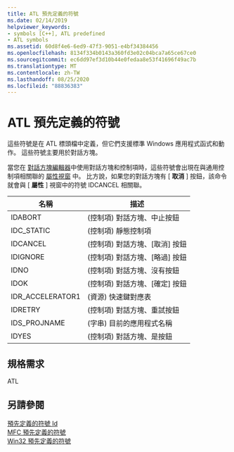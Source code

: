 ```yaml
---
title: ATL 預先定義的符號
ms.date: 02/14/2019
helpviewer_keywords:
- symbols [C++], ATL predefined
- ATL symbols
ms.assetid: 60d8f4e6-6ed9-47f3-9051-e4bf34384456
ms.openlocfilehash: 8134f334b0143a360fd3e02c04bca7a65ce67ce0
ms.sourcegitcommit: ec6dd97ef3d10b44e0fedaa8e53f41696f49ac7b
ms.translationtype: MT
ms.contentlocale: zh-TW
ms.lasthandoff: 08/25/2020
ms.locfileid: "88836383"
---
```

# <a name="atl-predefined-symbols"></a>ATL 預先定義的符號

這些符號是在 ATL 標頭檔中定義，但它們支援標準 Windows 應用程式函式和動作。 這些符號主要用於對話方塊。

當您在 [對話方塊編輯器](dialog-editor.md)中使用對話方塊和控制項時，這些符號會出現在與通用控制項相關聯的 [屬性視窗](/visualstudio/ide/reference/properties-window) 中。 比方說，如果您的對話方塊有 [ **取消** ] 按鈕，該命令就會與 [ **屬性** ] 視窗中的符號 IDCANCEL 相關聯。

|名稱|描述|
|-|-|
|IDABORT| (控制項) 對話方塊、中止按鈕|
|IDC_STATIC| (控制項) 靜態控制項|
|IDCANCEL| (控制項) 對話方塊、[取消] 按鈕|
|IDIGNORE| (控制項) 對話方塊、[略過] 按鈕|
|IDNO| (控制項) 對話方塊、沒有按鈕|
|IDOK| (控制項) 對話方塊、[確定] 按鈕|
|IDR_ACCELERATOR1| (資源) 快速鍵對應表|
|IDRETRY| (控制項) 對話方塊、重試按鈕|
|IDS_PROJNAME| (字串) 目前的應用程式名稱|
|IDYES| (控制項) 對話方塊、是按鈕|

## <a name="requirements"></a>規格需求

ATL

## <a name="see-also"></a>另請參閱

[預先定義的符號 Id](predefined-symbol-ids.md)<br/>
[MFC 預先定義的符號](mfc-predefined-symbols.md)<br/>
[Win32 預先定義的符號](win32-predefined-symbols.md)<br/>
